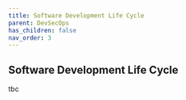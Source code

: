 ```yaml
---
title: Software Development Life Cycle
parent: DevSecOps
has_children: false
nav_order: 3
---
```


## Software Development Life Cycle

tbc